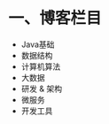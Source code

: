 # 一、博客栏目
- Java基础 <br/>
- 数据结构 <br/>
- 计算机算法 <br/>
- 大数据 <br/>
- 研发 & 架构 <br/>
- 微服务 <br/>
- 开发工具 <br/>



